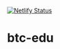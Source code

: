 [![Netlify Status](https://api.netlify.com/api/v1/badges/4e28cca7-795e-414f-93b0-444b25c7758e/deploy-status)](https://app.netlify.com/sites/btc-edu/deploys)
# btc-edu

